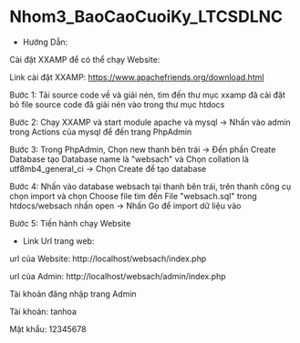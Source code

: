 # Nhom3_BaoCaoCuoiKy_LTCSDLNC
* Hướng Dẫn:

Cài đặt XXAMP để có thể chạy Website:

Link cài đặt XXAMP: https://www.apachefriends.org/download.html

Bước 1: Tải source code về và giải nén, tìm đến thư mục xxamp đã cài đặt bỏ file source code đã giải nén vào trong thư mục htdocs

Bước 2: Chạy XXAMP và start module apache và mysql -> Nhấn vào admin trong Actions của mysql để đến trang PhpAdmin

Bước 3: Trong PhpAdmin, Chọn new thanh bên trái -> Đến phần Create Database tạo Database name là "websach" và Chọn collation là utf8mb4_general_ci -> Chọn Create để tạo database

Bước 4: Nhấn vào database websach tại thanh bên trái, trên thanh công cụ chọn import và chọn Choose file tìm đến File "websach.sql" trong htdocs/websach nhấn open -> Nhấn Go để import dữ liệu vào

Bước 5: Tiến hành chạy Website 

* Link Url trang web:

url của Website: http://localhost/websach/index.php

url của Admin: http://localhost/websach/admin/index.php

Tài khoản đăng nhập trang Admin

Tài khoản: tanhoa

Mật khẩu: 12345678
